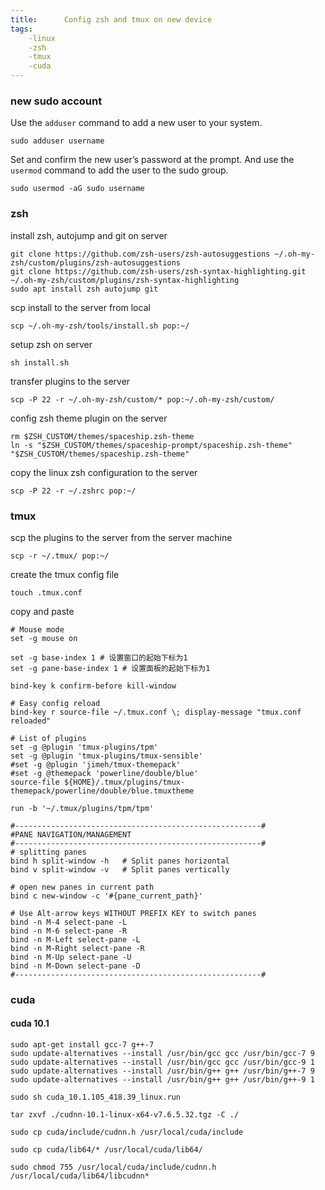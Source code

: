 ```yaml
---
title:      Config zsh and tmux on new device
tags:
    -linux
    -zsh
    -tmux
    -cuda
---
```

### new sudo account

Use the `adduser` command to add a new user to your system.

```
sudo adduser username
```

Set and confirm the new user’s password at the prompt. And use the `usermod` command to add the user to the sudo group.

```
sudo usermod -aG sudo username
```

### zsh

install zsh, autojump and git on server

```
git clone https://github.com/zsh-users/zsh-autosuggestions ~/.oh-my-zsh/custom/plugins/zsh-autosuggestions
git clone https://github.com/zsh-users/zsh-syntax-highlighting.git ~/.oh-my-zsh/custom/plugins/zsh-syntax-highlighting
sudo apt install zsh autojump git
```

scp install to the server from local

```
scp ~/.oh-my-zsh/tools/install.sh pop:~/
```

setup zsh on server

```
sh install.sh
```

transfer plugins to the server

```
scp -P 22 -r ~/.oh-my-zsh/custom/* pop:~/.oh-my-zsh/custom/
```

config zsh theme plugin on the server

```
rm $ZSH_CUSTOM/themes/spaceship.zsh-theme
ln -s "$ZSH_CUSTOM/themes/spaceship-prompt/spaceship.zsh-theme" "$ZSH_CUSTOM/themes/spaceship.zsh-theme"
```

copy the linux zsh configuration to the server

```
scp -P 22 -r ~/.zshrc pop:~/
```

### tmux

scp the plugins to the server from the server machine

```
scp -r ~/.tmux/ pop:~/
```

create the tmux config file

```
touch .tmux.conf
```

copy and paste

```
# Mouse mode
set -g mouse on

set -g base-index 1 # 设置窗口的起始下标为1
set -g pane-base-index 1 # 设置面板的起始下标为1

bind-key k confirm-before kill-window

# Easy config reload
bind-key r source-file ~/.tmux.conf \; display-message "tmux.conf reloaded"

# List of plugins
set -g @plugin 'tmux-plugins/tpm'
set -g @plugin 'tmux-plugins/tmux-sensible'
#set -g @plugin 'jimeh/tmux-themepack'
#set -g @themepack 'powerline/double/blue'
source-file ${HOME}/.tmux/plugins/tmux-themepack/powerline/double/blue.tmuxtheme

run -b '~/.tmux/plugins/tpm/tpm'

#-------------------------------------------------------#
#PANE NAVIGATION/MANAGEMENT
#-------------------------------------------------------#
# splitting panes
bind h split-window -h   # Split panes horizontal
bind v split-window -v   # Split panes vertically

# open new panes in current path
bind c new-window -c '#{pane_current_path}'

# Use Alt-arrow keys WITHOUT PREFIX KEY to switch panes
bind -n M-4 select-pane -L
bind -n M-6 select-pane -R
bind -n M-Left select-pane -L
bind -n M-Right select-pane -R
bind -n M-Up select-pane -U
bind -n M-Down select-pane -D
#-------------------------------------------------------#
```

### cuda

#### cuda 10.1

```
sudo apt-get install gcc-7 g++-7
sudo update-alternatives --install /usr/bin/gcc gcc /usr/bin/gcc-7 9
sudo update-alternatives --install /usr/bin/gcc gcc /usr/bin/gcc-9 1
sudo update-alternatives --install /usr/bin/g++ g++ /usr/bin/g++-7 9
sudo update-alternatives --install /usr/bin/g++ g++ /usr/bin/g++-9 1

sudo sh cuda_10.1.105_418.39_linux.run

tar zxvf ./cudnn-10.1-linux-x64-v7.6.5.32.tgz -C ./

sudo cp cuda/include/cudnn.h /usr/local/cuda/include

sudo cp cuda/lib64/* /usr/local/cuda/lib64/

sudo chmod 755 /usr/local/cuda/include/cudnn.h /usr/local/cuda/lib64/libcudnn*

```
